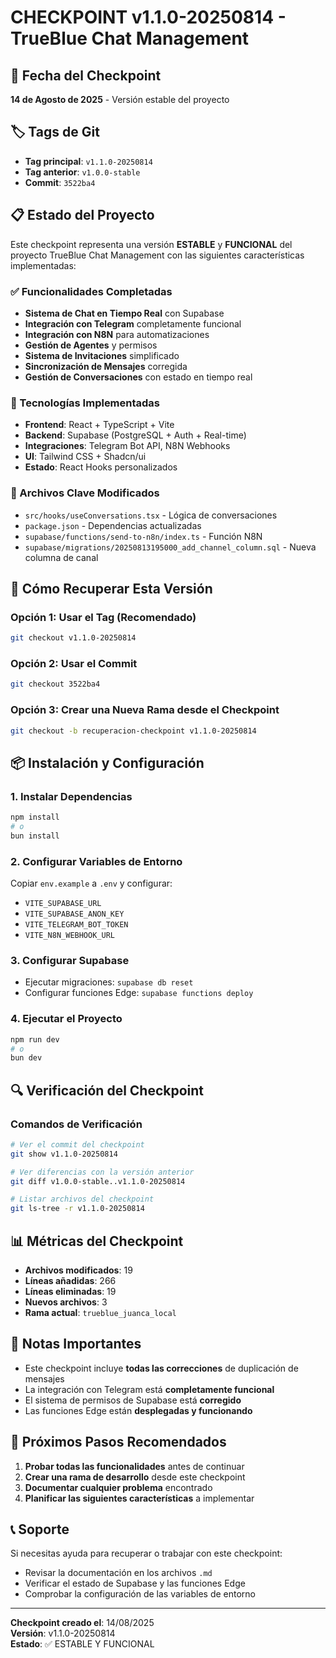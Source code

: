 # CHECKPOINT v1.1.0-20250814 - TrueBlue Chat Management

## 📅 Fecha del Checkpoint
**14 de Agosto de 2025** - Versión estable del proyecto

## 🏷️ Tags de Git
- **Tag principal**: `v1.1.0-20250814`
- **Tag anterior**: `v1.0.0-stable`
- **Commit**: `3522ba4`

## 📋 Estado del Proyecto
Este checkpoint representa una versión **ESTABLE** y **FUNCIONAL** del proyecto TrueBlue Chat Management con las siguientes características implementadas:

### ✅ Funcionalidades Completadas
- **Sistema de Chat en Tiempo Real** con Supabase
- **Integración con Telegram** completamente funcional
- **Integración con N8N** para automatizaciones
- **Gestión de Agentes** y permisos
- **Sistema de Invitaciones** simplificado
- **Sincronización de Mensajes** corregida
- **Gestión de Conversaciones** con estado en tiempo real

### 🔧 Tecnologías Implementadas
- **Frontend**: React + TypeScript + Vite
- **Backend**: Supabase (PostgreSQL + Auth + Real-time)
- **Integraciones**: Telegram Bot API, N8N Webhooks
- **UI**: Tailwind CSS + Shadcn/ui
- **Estado**: React Hooks personalizados

### 📁 Archivos Clave Modificados
- `src/hooks/useConversations.tsx` - Lógica de conversaciones
- `package.json` - Dependencias actualizadas
- `supabase/functions/send-to-n8n/index.ts` - Función N8N
- `supabase/migrations/20250813195000_add_channel_column.sql` - Nueva columna de canal

## 🚀 Cómo Recuperar Esta Versión

### Opción 1: Usar el Tag (Recomendado)
```bash
git checkout v1.1.0-20250814
```

### Opción 2: Usar el Commit
```bash
git checkout 3522ba4
```

### Opción 3: Crear una Nueva Rama desde el Checkpoint
```bash
git checkout -b recuperacion-checkpoint v1.1.0-20250814
```

## 📦 Instalación y Configuración

### 1. Instalar Dependencias
```bash
npm install
# o
bun install
```

### 2. Configurar Variables de Entorno
Copiar `env.example` a `.env` y configurar:
- `VITE_SUPABASE_URL`
- `VITE_SUPABASE_ANON_KEY`
- `VITE_TELEGRAM_BOT_TOKEN`
- `VITE_N8N_WEBHOOK_URL`

### 3. Configurar Supabase
- Ejecutar migraciones: `supabase db reset`
- Configurar funciones Edge: `supabase functions deploy`

### 4. Ejecutar el Proyecto
```bash
npm run dev
# o
bun dev
```

## 🔍 Verificación del Checkpoint

### Comandos de Verificación
```bash
# Ver el commit del checkpoint
git show v1.1.0-20250814

# Ver diferencias con la versión anterior
git diff v1.0.0-stable..v1.1.0-20250814

# Listar archivos del checkpoint
git ls-tree -r v1.1.0-20250814
```

## 📊 Métricas del Checkpoint
- **Archivos modificados**: 19
- **Líneas añadidas**: 266
- **Líneas eliminadas**: 19
- **Nuevos archivos**: 3
- **Rama actual**: `trueblue_juanca_local`

## 🚨 Notas Importantes
- Este checkpoint incluye **todas las correcciones** de duplicación de mensajes
- La integración con Telegram está **completamente funcional**
- El sistema de permisos de Supabase está **corregido**
- Las funciones Edge están **desplegadas y funcionando**

## 🔄 Próximos Pasos Recomendados
1. **Probar todas las funcionalidades** antes de continuar
2. **Crear una rama de desarrollo** desde este checkpoint
3. **Documentar cualquier problema** encontrado
4. **Planificar las siguientes características** a implementar

## 📞 Soporte
Si necesitas ayuda para recuperar o trabajar con este checkpoint:
- Revisar la documentación en los archivos `.md`
- Verificar el estado de Supabase y las funciones Edge
- Comprobar la configuración de las variables de entorno

---
**Checkpoint creado el**: 14/08/2025  
**Versión**: v1.1.0-20250814  
**Estado**: ✅ ESTABLE Y FUNCIONAL
